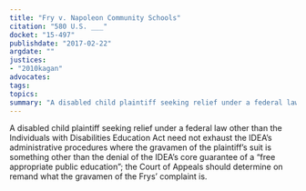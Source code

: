 ```yaml
---
title: "Fry v. Napoleon Community Schools"
citation: "580 U.S. ___"
docket: "15-497"
publishdate: "2017-02-22"
argdate: ""
justices:
- "2010kagan"
advocates:
tags:
topics:
summary: "A disabled child plaintiff seeking relief under a federal law other than the Individuals with Disabilities Education Act need not exhaust the IDEA’s administrative procedures where the gravamen of the plaintiff’s suit is something other than the denial of the IDEA’s core guarantee of a “free appropriate public education”; the Court of Appeals should determine on remand what the gravamen of the Frys’ complaint is."
---
```

A disabled child plaintiff seeking relief under a federal law other than the Individuals with Disabilities Education Act need not exhaust the IDEA’s administrative procedures where the gravamen of the plaintiff’s suit is something other than the denial of the IDEA’s core guarantee of a “free appropriate public education”; the Court of Appeals should determine on remand what the gravamen of the Frys’ complaint is.

